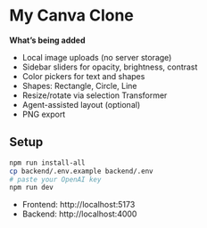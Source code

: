 # My Canva Clone

**What’s being added**
- Local image uploads (no server storage)
- Sidebar sliders for opacity, brightness, contrast
- Color pickers for text and shapes
- Shapes: Rectangle, Circle, Line
- Resize/rotate via selection Transformer
- Agent-assisted layout (optional)
- PNG export

## Setup
```bash
npm run install-all
cp backend/.env.example backend/.env
# paste your OpenAI key
npm run dev
```

- Frontend: http://localhost:5173
- Backend:  http://localhost:4000
